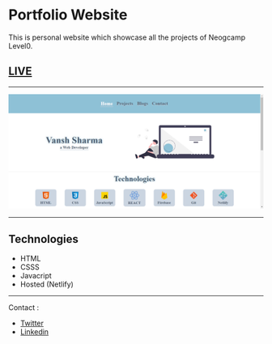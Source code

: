 # Portfolio Website

This is personal website which showcase all the projects of Neogcamp Level0.


## [LIVE](https://vanshsharma.netlify.app/)

---

![Demo](./Images/portfolio-project.png)

---

## Technologies

- HTML
- CSSS
- Javacript
- Hosted (Netlify)

---

Contact :

- [Twitter](https://twitter.com/Vanshsh2701)
- [Linkedin](https://www.linkedin.com/in/vanshsharma27/)
